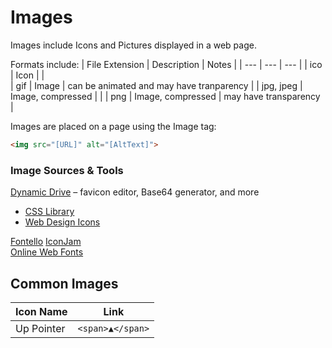 # Images

Images include Icons and Pictures displayed in a web page. 

Formats include:
| File Extension | Description | Notes |
| --- | --- | --- |
| ico | Icon |  |  
| gif | Image | can be animated and may have tranparency |
| jpg, jpeg | Image, compressed |  |
| png | Image, compressed | may have transparency |

Images are placed on a page using the Image tag:
```html
<img src="[URL]" alt="[AltText]">
```

### Image Sources & Tools  
[Dynamic Drive](http://www.dynamicdrive.com/) – favicon editor, Base64 generator, and more  
- [CSS Library](http://www.dynamicdrive.com/style/)   
- [Web Design Icons](http://www.dynamicdrive.com/style/graphics/)   

[Fontello](https://fontello.com/)
[IconJam](https://www.icojam.com/)   
[Online Web Fonts](https://www.onlinewebfonts.com/)


## Common Images
| Icon Name | Link |  
| --- | --- |  
| Up Pointer |`<span>▲</span>` |  

